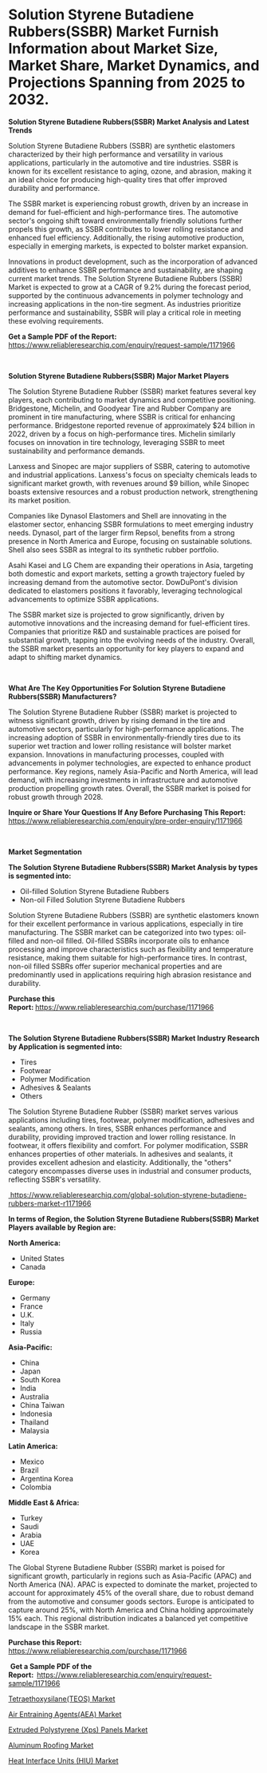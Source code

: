 <p><h1>Solution Styrene Butadiene Rubbers(SSBR) Market Furnish Information about Market Size, Market Share, Market Dynamics, and Projections Spanning from 2025 to 2032.</h1></p><p><strong>Solution Styrene Butadiene Rubbers(SSBR) Market Analysis and Latest Trends</strong></p>
<p><p>Solution Styrene Butadiene Rubbers (SSBR) are synthetic elastomers characterized by their high performance and versatility in various applications, particularly in the automotive and tire industries. SSBR is known for its excellent resistance to aging, ozone, and abrasion, making it an ideal choice for producing high-quality tires that offer improved durability and performance. </p><p>The SSBR market is experiencing robust growth, driven by an increase in demand for fuel-efficient and high-performance tires. The automotive sector's ongoing shift toward environmentally friendly solutions further propels this growth, as SSBR contributes to lower rolling resistance and enhanced fuel efficiency. Additionally, the rising automotive production, especially in emerging markets, is expected to bolster market expansion. </p><p>Innovations in product development, such as the incorporation of advanced additives to enhance SSBR performance and sustainability, are shaping current market trends. The Solution Styrene Butadiene Rubbers (SSBR) Market is expected to grow at a CAGR of 9.2% during the forecast period, supported by the continuous advancements in polymer technology and increasing applications in the non-tire segment. As industries prioritize performance and sustainability, SSBR will play a critical role in meeting these evolving requirements.</p></p>
<p><strong>Get a Sample PDF of the Report:&nbsp;</strong> <a href="https://www.reliableresearchiq.com/enquiry/request-sample/1171966?utm_campaign=1137&utm_medium=2&utm_source=Github&utm_content=ia&utm_term=02022025&utm_id=solution-styrene-butadiene-rubbersssbr">https://www.reliableresearchiq.com/enquiry/request-sample/1171966</a></p>
<p>&nbsp;</p>
<p><strong>Solution Styrene Butadiene Rubbers(SSBR) Major Market Players</strong></p>
<p><p>The Solution Styrene Butadiene Rubber (SSBR) market features several key players, each contributing to market dynamics and competitive positioning. Bridgestone, Michelin, and Goodyear Tire and Rubber Company are prominent in tire manufacturing, where SSBR is critical for enhancing performance. Bridgestone reported revenue of approximately $24 billion in 2022, driven by a focus on high-performance tires. Michelin similarly focuses on innovation in tire technology, leveraging SSBR to meet sustainability and performance demands.</p><p>Lanxess and Sinopec are major suppliers of SSBR, catering to automotive and industrial applications. Lanxess's focus on specialty chemicals leads to significant market growth, with revenues around $9 billion, while Sinopec boasts extensive resources and a robust production network, strengthening its market position.</p><p>Companies like Dynasol Elastomers and Shell are innovating in the elastomer sector, enhancing SSBR formulations to meet emerging industry needs. Dynasol, part of the larger firm Repsol, benefits from a strong presence in North America and Europe, focusing on sustainable solutions. Shell also sees SSBR as integral to its synthetic rubber portfolio.</p><p>Asahi Kasei and LG Chem are expanding their operations in Asia, targeting both domestic and export markets, setting a growth trajectory fueled by increasing demand from the automotive sector. DowDuPont's division dedicated to elastomers positions it favorably, leveraging technological advancements to optimize SSBR applications.</p><p>The SSBR market size is projected to grow significantly, driven by automotive innovations and the increasing demand for fuel-efficient tires. Companies that prioritize R&D and sustainable practices are poised for substantial growth, tapping into the evolving needs of the industry. Overall, the SSBR market presents an opportunity for key players to expand and adapt to shifting market dynamics.</p></p>
<p>&nbsp;</p>
<p><strong>What Are The Key Opportunities For Solution Styrene Butadiene Rubbers(SSBR) Manufacturers?</strong></p>
<p><p>The Solution Styrene Butadiene Rubber (SSBR) market is projected to witness significant growth, driven by rising demand in the tire and automotive sectors, particularly for high-performance applications. The increasing adoption of SSBR in environmentally-friendly tires due to its superior wet traction and lower rolling resistance will bolster market expansion. Innovations in manufacturing processes, coupled with advancements in polymer technologies, are expected to enhance product performance. Key regions, namely Asia-Pacific and North America, will lead demand, with increasing investments in infrastructure and automotive production propelling growth rates. Overall, the SSBR market is poised for robust growth through 2028.</p></p>
<p><strong>Inquire or Share Your Questions If Any Before Purchasing This Report:</strong> <a href="https://www.reliableresearchiq.com/enquiry/pre-order-enquiry/1171966?utm_campaign=1137&utm_medium=2&utm_source=Github&utm_content=ia&utm_term=02022025&utm_id=solution-styrene-butadiene-rubbersssbr">https://www.reliableresearchiq.com/enquiry/pre-order-enquiry/1171966</a></p>
<p>&nbsp;</p>
<p><strong>Market Segmentation</strong></p>
<p><strong>The Solution Styrene Butadiene Rubbers(SSBR) Market Analysis by types is segmented into:</strong></p>
<p><ul><li>Oil-filled Solution Styrene Butadiene Rubbers</li><li>Non-oil Filled Solution Styrene Butadiene Rubbers</li></ul></p>
<p><p>Solution Styrene Butadiene Rubbers (SSBR) are synthetic elastomers known for their excellent performance in various applications, especially in tire manufacturing. The SSBR market can be categorized into two types: oil-filled and non-oil filled. Oil-filled SSBRs incorporate oils to enhance processing and improve characteristics such as flexibility and temperature resistance, making them suitable for high-performance tires. In contrast, non-oil filled SSBRs offer superior mechanical properties and are predominantly used in applications requiring high abrasion resistance and durability.</p></p>
<p><strong>Purchase this Report:&nbsp;</strong><a href="https://www.reliableresearchiq.com/purchase/1171966?utm_campaign=1137&utm_medium=2&utm_source=Github&utm_content=ia&utm_term=02022025&utm_id=solution-styrene-butadiene-rubbersssbr">https://www.reliableresearchiq.com/purchase/1171966</a></p>
<p>&nbsp;</p>
<p><strong>The Solution Styrene Butadiene Rubbers(SSBR) Market Industry Research by Application is segmented into:</strong></p>
<p><ul><li>Tires</li><li>Footwear</li><li>Polymer Modification</li><li>Adhesives & Sealants</li><li>Others</li></ul></p>
<p><p>The Solution Styrene Butadiene Rubber (SSBR) market serves various applications including tires, footwear, polymer modification, adhesives and sealants, among others. In tires, SSBR enhances performance and durability, providing improved traction and lower rolling resistance. In footwear, it offers flexibility and comfort. For polymer modification, SSBR enhances properties of other materials. In adhesives and sealants, it provides excellent adhesion and elasticity. Additionally, the "others" category encompasses diverse uses in industrial and consumer products, reflecting SSBR's versatility.</p></p>
<p><a href="https://www.reliableresearchiq.com/global-solution-styrene-butadiene-rubbers-market-r1171966?utm_campaign=1137&utm_medium=2&utm_source=Github&utm_content=ia&utm_term=02022025&utm_id=solution-styrene-butadiene-rubbersssbr">&nbsp;https://www.reliableresearchiq.com/global-solution-styrene-butadiene-rubbers-market-r1171966</a></p>
<p><strong>In terms of Region, the Solution Styrene Butadiene Rubbers(SSBR) Market Players available by Region are:</strong></p>
<p>
    <p> <strong> North America: </strong>
        <ul>
            <li>United States</li>
            <li>Canada</li>
        </ul>
        </p> 
    <p> <strong> Europe: </strong>
        <ul>
            <li>Germany</li>
            <li>France</li>
            <li>U.K.</li>
            <li>Italy</li>
            <li>Russia</li>
        </ul>
        </p> 
    <p> <strong> Asia-Pacific: </strong>
        <ul>
            <li>China</li>
            <li>Japan</li>
            <li>South Korea</li>
            <li>India</li>
            <li>Australia</li>
            <li>China Taiwan</li>
            <li>Indonesia</li>
            <li>Thailand</li>
            <li>Malaysia</li>
        </ul>
        </p> 
    <p> <strong> Latin America: </strong>
        <ul>
            <li>Mexico</li>
            <li>Brazil</li>
            <li>Argentina Korea</li>
            <li>Colombia</li>
        </ul>
        </p> 
    <p> <strong> Middle East & Africa: </strong>
        <ul>
            <li>Turkey</li>
            <li>Saudi</li>
            <li>Arabia</li>
            <li>UAE</li>
            <li>Korea</li>
        </ul>
    </p>
    </p>
<p><p>The Global Styrene Butadiene Rubber (SSBR) market is poised for significant growth, particularly in regions such as Asia-Pacific (APAC) and North America (NA). APAC is expected to dominate the market, projected to account for approximately 45% of the overall share, due to robust demand from the automotive and consumer goods sectors. Europe is anticipated to capture around 25%, with North America and China holding approximately 15% each. This regional distribution indicates a balanced yet competitive landscape in the SSBR market.</p></p>
<p><strong>Purchase this Report: </strong><a href="https://www.reliableresearchiq.com/purchase/1171966?utm_campaign=1137&utm_medium=2&utm_source=Github&utm_content=ia&utm_term=02022025&utm_id=solution-styrene-butadiene-rubbersssbr">https://www.reliableresearchiq.com/purchase/1171966</a></p>
<p>&nbsp;<strong>Get a Sample PDF of the Report:&nbsp;&nbsp;</strong><a href="https://www.reliableresearchiq.com/enquiry/request-sample/1171966?utm_campaign=1137&utm_medium=2&utm_source=Github&utm_content=ia&utm_term=02022025&utm_id=solution-styrene-butadiene-rubbersssbr">https://www.reliableresearchiq.com/enquiry/request-sample/1171966</a></p>
<p><strong></strong></p>
<p><p><a href="https://github.com/ahmalaloanne/Market-Research-Report-List-1/blob/main/tetraethoxysilaneteos-market.md?utm_campaign=1137&utm_medium=2&utm_source=Github&utm_content=ia&utm_term=02022025&utm_id=solution-styrene-butadiene-rubbersssbr">Tetraethoxysilane(TEOS) Market</a></p><p><a href="https://github.com/peddicehle/Market-Research-Report-List-1/blob/main/air-entraining-agentsaea-market.md?utm_campaign=1137&utm_medium=2&utm_source=Github&utm_content=ia&utm_term=02022025&utm_id=solution-styrene-butadiene-rubbersssbr">Air Entraining Agents(AEA) Market</a></p><p><a href="https://www.linkedin.com/pulse/extruded-polystyrene-xps-panels-market-size-growth-industry-analysis-sskif?utm_campaign=1137&utm_medium=2&utm_source=Github&utm_content=ia&utm_term=02022025&utm_id=solution-styrene-butadiene-rubbersssbr">Extruded Polystyrene (Xps) Panels Market</a></p><p><a href="https://www.linkedin.com/pulse/aluminum-roofing-market-size-overview-growth-analysis-xkznf?utm_campaign=1137&utm_medium=2&utm_source=Github&utm_content=ia&utm_term=02022025&utm_id=solution-styrene-butadiene-rubbersssbr">Aluminum Roofing Market</a></p><p><a href="https://www.linkedin.com/pulse/heat-interface-units-hiu-market-overview-size-value-predicted-cagr-d3acc?utm_campaign=1137&utm_medium=2&utm_source=Github&utm_content=ia&utm_term=02022025&utm_id=solution-styrene-butadiene-rubbersssbr">Heat Interface Units (HIU) Market</a></p></p>